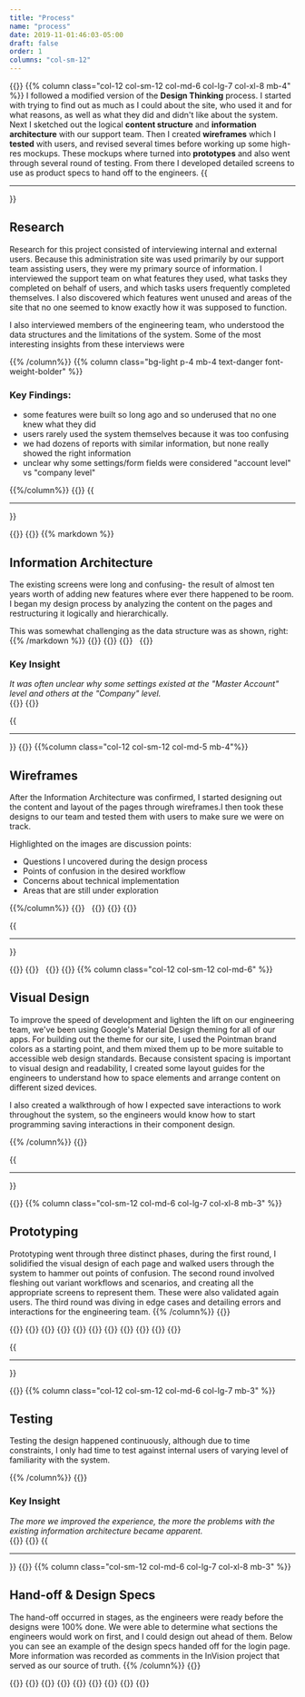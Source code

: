 ```yaml
---
title: "Process"
name: "process"
date: 2019-11-01:46:03-05:00
draft: false
order: 1
columns: "col-sm-12"
---
```

{{<row>}}
{{% column class="col-12 col-sm-12 col-md-6 col-lg-7 col-xl-8 mb-4" %}}
I followed a modified version of the **Design Thinking** process. I started with trying to find out as much as I could about the site, who used it and for what reasons, as well as what they did and didn't like about the system. Next I sketched out the logical **content structure** and **information architecture** with our support team. Then I created **wireframes** which I **tested** with users, and revised several times before working up some high-res mockups. These mockups where turned into **prototypes** and also went through several round of testing. From there I developed detailed screens to use as product specs to hand off to the engineers.
{{<hr>}}

## Research

Research for this project consisted of interviewing internal and external users. Because this administration site was used primarily by our support team assisting users, they were my primary source of information. I interviewed the support team on what features they used, what tasks they completed on behalf of users, and which tasks users frequently completed themselves. I also discovered which features went unused and areas of the site that no one seemed to know exactly how it was supposed to function.

I also interviewed members of the engineering team, who understood the data structures and the limitations of the system. Some of the most interesting insights from these interviews were

{{% /column%}}
{{% column class="bg-light p-4  mb-4 text-danger font-weight-bolder" %}}
### Key Findings:
- some features were built so long ago and so underused that no one knew what they did
- users rarely used the system themselves because it was too confusing
- we had dozens of reports with similar information, but none really showed the right information
- unclear why some settings/form fields were considered "account level" vs "company level"

{{%/column%}}
{{</row>}}
{{<hr>}}

{{<row>}}
    {{<column class="col-sm-12 col-md-6 col-lg-7 col-xl-8 mb-3" >}}
{{% markdown %}}
##   Information Architecture

The existing screens were long and confusing- the result of almost ten years worth of adding new features where ever there happened to be room.  I began my design process by analyzing the content on the pages and restructuring it logically and hierarchically.

This was somewhat challenging as the data structure was as shown, right:
{{% /markdown %}}
    {{<workImage src="/work/swr-srs/01-process/IA-New.png" alt="planning out the new information architecture">}}
    {{</column>}}
    {{<column class="col-sm-12 col-md-6 col-lg-5 col-xl-4 mb-3">}}
        <span class="h2 d-block">&nbsp;</span>
        {{<workImage src="/work/swr-srs/01-process/IAdiagram.png" alt="Diagram of the database structure">}}
        <div class="text-danger bg-light p-3">
            <h3>Key Insight</h3>
            <em class="lead">
            It was often unclear why some settings existed at the "Master Account" level and others at the "Company" level.</em>
        </div>
    {{</column>}}
{{</row>}}

{{<hr>}}
{{<row>}}
{{%column class="col-12 col-sm-12 col-md-5  mb-4"%}}
## Wireframes

After the Information Architecture was confirmed, I started designing out the content and layout of the pages through wireframes.I then took these designs to our team and tested them with users to make sure we were on track. 

Highlighted on the images are discussion points:

* Questions I uncovered during the design process
* Points of confusion in the desired workflow
* Concerns about technical implementation
* Areas that are still under exploration
  
{{%/column%}}
    {{<column>}}
        <span class="h2 d-block">&nbsp;</span>
        {{<workImage src="/work/swr-srs/01-process/wireframes-group.png" alt="wireframes of the SWR SRS admin site">}}
    {{</column>}}
{{</row>}}

{{<hr>}}

{{<row>}}
    {{<column  class="col-sm-12 col-md-6">}}
        <span class="h2 d-block">&nbsp;</span>
        {{<workImage src="/work/swr-srs/01-process/theme-variants.webp" alt="Testing out variants of the material theme">}}
    {{</column>}}
{{% column class="col-12 col-sm-12 col-md-6" %}}

## Visual Design

To improve the speed of development and lighten the lift on our engineering team, we've been using Google's Material Design theming for all of our apps. For building out the theme for our site, I used the Pointman brand colors as a starting point, and them mixed them up to be more suitable to accessible web design standards.
Because consistent spacing is important to visual design and readability, I created some layout guides for the engineers to understand how to space elements and arrange content on different sized devices.

I also created a walkthrough of how I expected save interactions to work throughout the system, so the engineers would know how to start programming saving interactions in their component design.

{{% /column%}}
{{</row>}}

{{<hr>}}

{{<row>}}
{{% column class="col-sm-12 col-md-6 col-lg-7 col-xl-8 mb-3" %}}

## Prototyping

Prototyping went through three distinct phases, during the first round, I solidified the visual design of each page and walked users through the system to hammer out points of confusion. The second round involved fleshing out variant workflows and scenarios, and creating all the appropriate screens to represent them. These were also validated again users. The third round was diving in edge cases and detailing errors and interactions for the engineering team.
{{% /column%}}
{{</row>}}

{{<row>}}
    {{<column class="col-sm-12 col-md-5  mb-4 mt-0" >}}
        {{<workImage src="/work/swr-srs/01-process/proto-system.png" alt="system level / administrator user screens">}}
        {{<workImage src="/work/swr-srs/01-process/proto-master-account.png" alt="master account level screens">}}
    {{</column>}}
    {{<column class="col-sm-12 col-md-7  mb- mt-0" >}}
        {{<workImage src="/work/swr-srs/01-process/proto-company1.png" alt="company level settings screens">}}
        {{<workImage src="/work/swr-srs/01-process/proto-company2.png" alt="company level settings screens">}}
        {{<workImage src="/work/swr-srs/01-process/proto-company3.png" alt="company level settings screens">}}
    {{</column>}}
{{</row>}}

{{<hr>}}

{{<row>}}
{{% column class="col-12 col-sm-12 col-md-6 col-lg-7   mb-3" %}}

## Testing

Testing the design happened continuously, although due to time constraints, I only had time to test against internal users of varying level of familiarity with the system. 

{{% /column%}}
    {{<column>}}
        <div class="text-danger bg-light p-3">
            <h3>Key Insight</h3>
            <em class="lead">The more we improved the experience, the more the problems with the existing information architecture became apparent. 
            </em>
        </div>
    {{</column>}}
{{</row>}}
{{<hr>}}
{{<row>}}
{{% column class="col-sm-12 col-md-6 col-lg-7 col-xl-8  mb-3" %}}
## Hand-off & Design Specs

The hand-off occurred in stages, as the engineers were ready before the designs were 100% done.  We were able to determine what sections the engineers would work on first, and I could design out ahead of them. Below you can see an example of the design specs handed off for the login page.
More information was recorded as comments in the InVision project that served as our source of truth.
{{% /column%}}
{{</row>}}

{{<row>}}
    {{<column class="col-sm-12 col-md-6 mb-4 mt-0" >}}
        {{<workImage src="/work/swr-srs/01-process/proto-global.png" alt="System level elements">}}
        {{<workImage src="/work/swr-srs/01-process/save-interactions.png" alt=" Documenting the login logout interactions for development">}}
    {{</column>}}
    {{<column class="col-sm-12 col-md-6 mb-4 mt-0" >}}
        {{<workImage src="/work/swr-srs/01-process/layouts.png" alt="Demonstrating layouts and container sizes for development">}}
    {{</column>}}
{{</row>}}    

